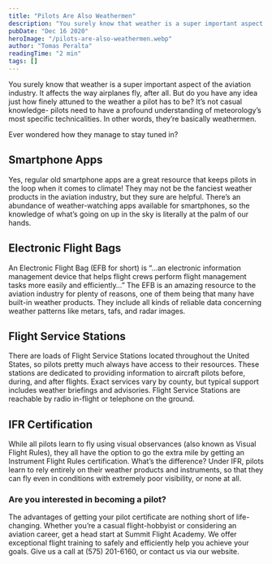 ```yaml
---
title: "Pilots Are Also Weathermen"
description: "You surely know that weather is a super important aspect of the aviation industry. It affects the way airplanes fly, after all. But do you have any idea just how finely attuned to the weather a pilot has to be? It’s not casual knowledge- pilots need to have a profound understanding of meteorology’s most specific technicalities. In other words, they’re basically weathermen."
pubDate: "Dec 16 2020"
heroImage: "/pilots-are-also-weathermen.webp"
author: "Tomas Peralta"
readingTime: "2 min"
tags: []
---
```


You surely know that weather is a super important aspect of the aviation industry. It affects the way airplanes fly, after all. But do you have any idea just how finely attuned to the weather a pilot has to be? It’s not casual knowledge- pilots need to have a profound understanding of meteorology’s most specific technicalities. In other words, they’re basically weathermen.

Ever wondered how they manage to stay tuned in?

## Smartphone Apps

Yes, regular old smartphone apps are a great resource that keeps pilots in the loop when it comes to climate! They may not be the fanciest weather products in the aviation industry, but they sure are helpful. There’s an abundance of weather-watching apps available for smartphones, so the knowledge of what’s going on up in the sky is literally at the palm of our hands.

## Electronic Flight Bags

An Electronic Flight Bag (EFB for short) is “…an electronic information management device that helps flight crews perform flight management tasks more easily and efficiently…” The EFB is an amazing resource to the aviation industry for plenty of reasons, one of them being that many have built-in weather products. They include all kinds of reliable data concerning weather patterns like metars, tafs, and radar images.

## Flight Service Stations

There are loads of Flight Service Stations located throughout the United States, so pilots pretty much always have access to their resources. These stations are dedicated to providing information to aircraft pilots before, during, and after flights. Exact services vary by county, but typical support includes weather briefings and advisories. Flight Service Stations are reachable by radio in-flight or telephone on the ground.

## IFR Certification

While all pilots learn to fly using visual observances (also known as Visual Flight Rules), they all have the option to go the extra mile by getting an Instrument Flight Rules certification. What’s the difference? Under IFR, pilots learn to rely entirely on their weather products and instruments, so that they can fly even in conditions with extremely poor visibility, or none at all.

### Are you interested in becoming a pilot?

The advantages of getting your pilot certificate are nothing short of life-changing. Whether you’re a casual flight-hobbyist or considering an aviation career, get a head start at Summit Flight Academy. We offer exceptional flight training to safely and efficiently help you achieve your goals. Give us a call at (575) 201-6160, or contact us via our website.
